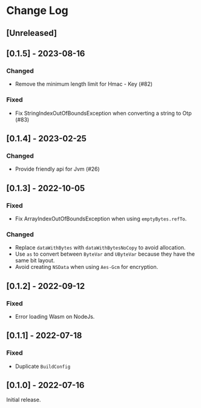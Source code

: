 # Change Log

## [Unreleased]

## [0.1.5] - 2023-08-16

### Changed

* Remove the minimum length limit for Hmac - Key (#82)

### Fixed

* Fix StringIndexOutOfBoundsException when converting a string to Otp (#83)

## [0.1.4] - 2023-02-25

### Changed

* Provide friendly api for Jvm (#26)

## [0.1.3] - 2022-10-05

### Fixed

* Fix ArrayIndexOutOfBoundsException when using `emptyBytes.refTo`.

### Changed

* Replace `dataWithBytes` with `dataWithBytesNoCopy` to avoid allocation.
* Use `as` to convert between `ByteVar` and `UByteVar` because they have the same bit layout.
* Avoid creating `NSData` when using `Aes-Gcm` for encryption.

## [0.1.2] - 2022-09-12

### Fixed

* Error loading Wasm on NodeJs.

## [0.1.1] - 2022-07-18

### Fixed

* Duplicate `BuildConfig`

## [0.1.0] - 2022-07-16

Initial release.
